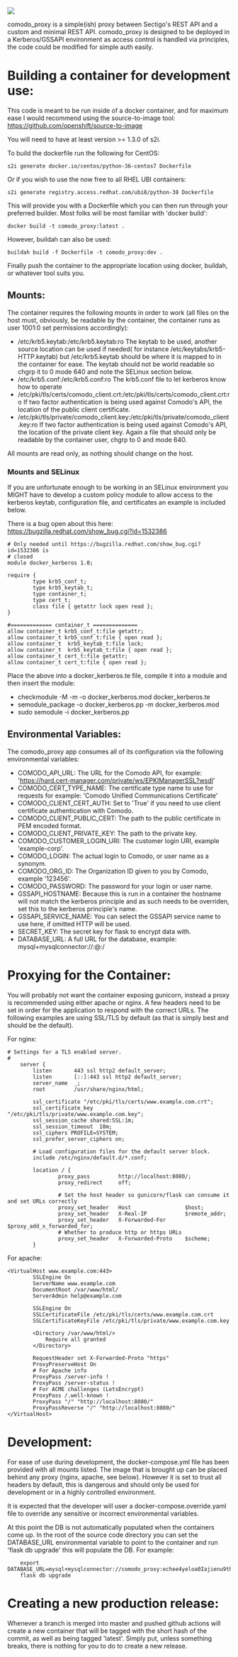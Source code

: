 ![](https://github.com/erinn/comodo_proxy/workflows/Container%20Deploy/badge.svg)
    
comodo_proxy is a simple(ish) proxy between Sectigo's REST API and a custom and minimal REST API. comodo_proxy
is designed to be deployed in a Kerberos/GSSAPI environment as access control is handled via principles, the code
could be modified for simple auth easily. 

# Building a container for development use:
This code is meant to be run inside of a docker container, and for maximum ease I would recommend using the 
source-to-image tool: https://github.com/openshift/source-to-image

You will need to have at least version >= 1.3.0 of s2i. 

To build the dockerfile run the following for CentOS:

    s2i generate docker.io/centos/python-36-centos7 Dockerfile

Or if you wish to use the now free to all RHEL UBI containers:

    s2i generate registry.access.redhat.com/ubi8/python-38 Dockerfile

This will provide you with a Dockerfile which you can then run through your preferred builder. Most folks will be most familiar with 'docker build':

    docker build -t comodo_proxy:latest .

However, buildah can also be used:

    buildah build -f Dockerfile -t comodo_proxy:dev .
    
Finally push the container to the appropriate location using docker, buildah, or whatever tool suits you.

## Mounts:
The container requires the following mounts in order to work (all files on the host must, obviously, 
be readable by the container, the container runs as user 1001:0 set permissions accordingly):
- /etc/krb5.keytab:/etc/krb5.keytab:ro
The keytab to be used, another source location can be used if needed( for instance /etc/keytabs/krb5-HTTP.keytab) but 
/etc/krb5.keytab should be where it is mapped to in the container for ease. The keytab should not be world readable
so chgrp it to 0 mode 640 and note the SELinux section below.
- /etc/krb5.conf:/etc/krb5.conf:ro The krb5.conf file to let kerberos know how to operate
- /etc/pki/tls/certs/comodo_client.crt:/etc/pki/tls/certs/comodo_client.crt:ro If two factor authentication is being used against Comodo's API, the location of the public client certificate.
- /etc/pki/tls/private/comodo_client.key:/etc/pki/tls/private/comodo_client.key:ro If two factor authentication is being used against Comodo's API, the location of the private client key. Again a file that should only be readable by the container user, chgrp to 0 and mode 640.

All mounts are read only, as nothing should change on the host.

### Mounts and SELinux
If you are unfortunate enough to be working in an SELinux environment you MIGHT have to develop a custom
policy module to allow access to the kerberos keytab, configuration file, and certificates an example is included below.

There is a bug open about this here: https://bugzilla.redhat.com/show_bug.cgi?id=1532386

    # Only needed until https://bugzilla.redhat.com/show_bug.cgi?id=1532386 is
    # closed
    module docker_kerberos 1.0;
    
    require {
            type krb5_conf_t;
            type krb5_keytab_t;
            type container_t;
            type cert_t;
            class file { getattr lock open read };
    }
    
    #============= container_t ==============
    allow container_t krb5_conf_t:file getattr;
    allow container_t krb5_conf_t:file { open read };
    allow container_t  krb5_keytab_t:file lock;
    allow container_t  krb5_keytab_t:file { open read };
    allow container_t cert_t:file getattr;
    allow container_t cert_t:file { open read };

Place the above into a docker_kerberos.te file, compile it into a module and then insert the module:
 - checkmodule -M -m -o docker_kerberos.mod docker_kerberos.te
 - semodule_package -o docker_kerberos.pp -m docker_kerberos.mod
 - sudo semodule -i docker_kerberos.pp 
 
## Environmental Variables:
The comodo_proxy app consumes all of its configuration via the following environmental variables:
- COMODO_API_URL: The URL for the Comodo API, for example: 'https://hard.cert-manager.com/private/ws/EPKIManagerSSL?wsdl'
- COMODO_CERT_TYPE_NAME: The certificate type name to use for requests for example: 'Comodo Unified Communications Certificate'
- COMODO_CLIENT_CERT_AUTH: Set to 'True' if you need to use client certificate authentication with Comodo.
- COMODO_CLIENT_PUBLIC_CERT: The path to the public certificate in PEM encoded format.
- COMODO_CLIENT_PRIVATE_KEY: The path to the private key.
- COMODO_CUSTOMER_LOGIN_URI: The customer login URI, example 'example-corp'.
- COMODO_LOGIN: The actual login to Comodo, or user name as a synonym.
- COMODO_ORG_ID: The Organization ID given to you by Comodo, example '123456'.
- COMODO_PASSWORD: The password for your login or user name.
- GSSAPI_HOSTNAME: Because this is run in a container the hostname will not match the kerberos principle and as such needs to be overriden, set this to the kerberos principle's name.
- GSSAPI_SERVICE_NAME: You can select the GSSAPI service name to use here, if omitted HTTP will be used.
- SECRET_KEY: The secret key for flask to encrypt data with.
- DATABASE_URL: A full URL for the database, example: mysql+mysqlconnector://<DB User>:<DB Password>@<DB Host>:<DB Port>/<DB Name>

# Proxying for the Container:
You will probably not want the container exposing gunicorn, instead a proxy is recommended using either apache or nginx.
A few headers need to be set in order for the application to respond with the correct URLs. The following examples are
using SSL/TLS by default (as that is simply best and should be the default).

For nginx:

    # Settings for a TLS enabled server.
    #
        server {
            listen       443 ssl http2 default_server;
            listen       [::]:443 ssl http2 default_server;
            server_name  _;
            root         /usr/share/nginx/html;
    
            ssl_certificate "/etc/pki/tls/certs/www.example.com.crt";
            ssl_certificate_key "/etc/pki/tls/private/www.example.com.key";
            ssl_session_cache shared:SSL:1m;
            ssl_session_timeout  10m;
            ssl_ciphers PROFILE=SYSTEM;
            ssl_prefer_server_ciphers on;
    
            # Load configuration files for the default server block.
            include /etc/nginx/default.d/*.conf;
    
            location / {
                    proxy_pass         http://localhost:8080/;
                    proxy_redirect     off;
    
                    # Set the host header so gunicorn/flask can consume it and set URLs correctly
                    proxy_set_header   Host                 $host;
                    proxy_set_header   X-Real-IP            $remote_addr;
                    proxy_set_header   X-Forwarded-For      $proxy_add_x_forwarded_for;
                    # Whether to produce http or https URLs
                    proxy_set_header   X-Forwarded-Proto    $scheme;
            }
            
For apache:

    <VirtualHost www.example.com:443>
            SSLEngine On
            ServerName www.example.com
            DocumentRoot /var/www/html/
            ServerAdmin help@example.com
    
            SSLEngine On
            SSLCertificateFile /etc/pki/tls/certs/www.example.com.crt
            SSLCertificateKeyFile /etc/pki/tls/private/www.example.com.key
    
            <Directory /var/www/html/>
                Require all granted
            </Directory>
    
            RequestHeader set X-Forwarded-Proto "https"
            ProxyPreserveHost On
            # For Apache info
            ProxyPass /server-info !
            ProxyPass /server-status !
            # For ACME challenges (LetsEncrypt)
            ProxyPass /.well-known !
            ProxyPass "/" "http://localhost:8080/"
            ProxyPassReverse "/" "http://localhost:8080/"
    </VirtualHost>
    
# Development:
For ease of use during development, the docker-compose.yml file has been provided with all mounts listed. The image
that is brought up can be placed behind any proxy (nginx, apache, see below). However it is set to trust all headers
by default, this is dangerous and should only be used for development or in a highly controlled environment.

It is expected that the developer will user a docker-compose.override.yaml file to override any sensitive or incorrect
environmental variables. 

At this point the DB is not automatically populated when the containers come up. In the root of the source
code directory you can set the DATABASE_URL environmental variable to point to the container and run 'flask db upgrade'
this will populate the DB. For example:

        export DATABASE_URL=mysql+mysqlconnector://comodo_proxy:echee4yeloa0Iajienu9thahGhoo4x@localhost:8001/comodo_proxy
        flask db upgrade

# Creating a new production release:
Whenever a branch is merged into master and pushed github actions will create a new container that will be tagged with the short hash of the commit, as well as being tagged 'latest'. Simply put, unless something breaks, there is nothing for you to do to create a new release. 
